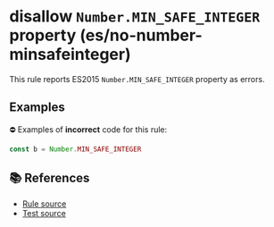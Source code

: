# disallow `Number.MIN_SAFE_INTEGER` property (es/no-number-minsafeinteger)

This rule reports ES2015 `Number.MIN_SAFE_INTEGER` property as errors.

## Examples

⛔ Examples of **incorrect** code for this rule:

```js
const b = Number.MIN_SAFE_INTEGER
```

## 📚 References

- [Rule source](../../lib/rules/no-number-minsafeinteger.js)
- [Test source](../../tests/lib/rules/no-number-minsafeinteger.js)
